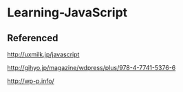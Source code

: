 # Learning-JavaScript

## Referenced

http://uxmilk.jp/javascript

http://gihyo.jp/magazine/wdpress/plus/978-4-7741-5376-6

http://wp-p.info/
